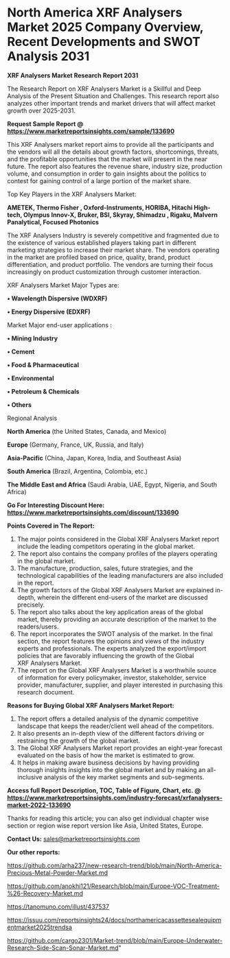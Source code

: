 # North America XRF Analysers Market 2025 Company Overview, Recent Developments and SWOT Analysis 2031

<strong>XRF Analysers Market Research Report 2031</strong>

The Research Report on XRF Analysers Market is a Skillful and Deep Analysis of the Present Situation and Challenges. This research report also analyzes other important trends and market drivers that will affect market growth over 2025-2031.

<strong>Request Sample Report @ <a href=https://www.marketreportsinsights.com/sample/133690>https://www.marketreportsinsights.com/sample/133690</a></strong>

This XRF Analysers market report aims to provide all the participants and the vendors will all the details about growth factors, shortcomings, threats, and the profitable opportunities that the market will present in the near future. The report also features the revenue share, industry size, production volume, and consumption in order to gain insights about the politics to contest for gaining control of a large portion of the market share.

Top Key Players in the XRF Analysers Market:

<strong>AMETEK, Thermo Fisher , Oxford-Instruments, HORIBA, Hitachi High-tech, Olympus Innov-X, Bruker, BSI, Skyray, Shimadzu , Rigaku, Malvern Panalytical, Focused Photonics</strong>

The XRF Analysers Industry is severely competitive and fragmented due to the existence of various established players taking part in different marketing strategies to increase their market share. The vendors operating in the market are profiled based on price, quality, brand, product differentiation, and product portfolio. The vendors are turning their focus increasingly on product customization through customer interaction.

XRF Analysers Market Major Types are:

<strong>• Wavelength Dispersive (WDXRF)

• Energy Dispersive (EDXRF)</strong>

Market Major end-user applications :

<strong>• Mining Industry

• Cement

• Food & Pharmaceutical

• Environmental

• Petroleum & Chemicals

• Others</strong>

Regional Analysis

</u><strong><b>North America</b></strong> (the United States, Canada, and Mexico)

<strong><b>Europe </b></strong>(Germany, France, UK, Russia, and Italy)

<strong><b>Asia-Pacific</b></strong> (China, Japan, Korea, India, and Southeast Asia)

<strong><b>South America</b></strong> (Brazil, Argentina, Colombia, etc.)

<strong><b>The Middle East and Africa</b></strong> (Saudi Arabia, UAE, Egypt, Nigeria, and South Africa)

<strong>Go For Interesting Discount Here: <a href=https://www.marketreportsinsights.com/discount/133690>https://www.marketreportsinsights.com/discount/133690</a></strong>

<strong>Points Covered in The Report:</strong>
<ol>
  <li>The major points considered in the Global XRF Analysers Market report include the leading competitors operating in the global market.</li>
  <li>The report also contains the company profiles of the players operating in the global market.</li>
  <li>The manufacture, production, sales, future strategies, and the technological capabilities of the leading manufacturers are also included in the report.</li>
  <li>The growth factors of the Global XRF Analysers Market are explained in-depth, wherein the different end-users of the market are discussed precisely.</li>
  <li>The report also talks about the key application areas of the global market, thereby providing an accurate description of the market to the readers/users.</li>
  <li>The report incorporates the SWOT analysis of the market. In the final section, the report features the opinions and views of the industry experts and professionals. The experts analyzed the export/import policies that are favorably influencing the growth of the Global XRF Analysers Market.</li>
  <li>The report on the Global XRF Analysers Market is a worthwhile source of information for every policymaker, investor, stakeholder, service provider, manufacturer, supplier, and player interested in purchasing this research document.</li>
</ol>
<strong>Reasons for Buying Global XRF Analysers Market Report:</strong>

<ol>
  <li>The report offers a detailed analysis of the dynamic competitive landscape that keeps the reader/client well ahead of the competitors.</li>
  <li>It also presents an in-depth view of the different factors driving or restraining the growth of the global market.</li>
  <li>The Global XRF Analysers Market report provides an eight-year forecast evaluated on the basis of how the market is estimated to grow.</li>
  <li>It helps in making aware business decisions by having providing thorough insights insights into the global market and by making an all-inclusive analysis of the key market segments and sub-segments.</li>
</ol>
<strong>Access full Report Description, TOC, Table of Figure, Chart, etc. @ <a href=https://www.marketreportsinsights.com/industry-forecast/xrfanalysers-market-2022-133690>https://www.marketreportsinsights.com/industry-forecast/xrfanalysers-market-2022-133690</a></strong>


Thanks for reading this article; you can also get individual chapter wise section or region wise report version like Asia, United States, Europe.

<strong>Contact Us:</strong>
sales@marketreportsinsights.com

<strong>Our other reports:</strong>

<a href=https://github.com/arha237/new-research-trend/blob/main/North-America-Precious-Metal-Powder-Market.md>https://github.com/arha237/new-research-trend/blob/main/North-America-Precious-Metal-Powder-Market.md</a>

<a href=https://github.com/anokhi121/Research/blob/main/Europe-VOC-Treatment-%26-Recovery-Market.md>https://github.com/anokhi121/Research/blob/main/Europe-VOC-Treatment-%26-Recovery-Market.md</a>

<a href=https://tanomuno.com/illust/437537>https://tanomuno.com/illust/437537</a>

<a href=https://issuu.com/reportsinsights24/docs/northamericacassettesealequipmentmarket2025trendsa>https://issuu.com/reportsinsights24/docs/northamericacassettesealequipmentmarket2025trendsa</a>

<a href=https://github.com/cargo2301/Market-trend/blob/main/Europe-Underwater-Research-Side-Scan-Sonar-Market.md>https://github.com/cargo2301/Market-trend/blob/main/Europe-Underwater-Research-Side-Scan-Sonar-Market.md</a>"
